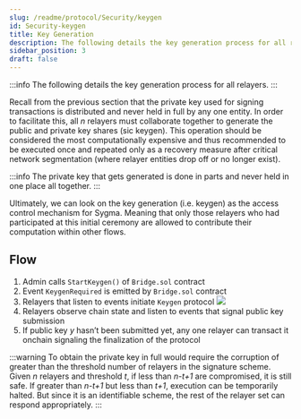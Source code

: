 ```yaml
---
slug: /readme/protocol/Security/keygen
id: Security-keygen
title: Key Generation
description: The following details the key generation process for all relayers.
sidebar_position: 3
draft: false
---
```


:::info
The following details the key generation process for all relayers.
:::

Recall from the previous section that the private key used for signing transactions is distributed and never held in full by any one entity. In order to facilitate this, all *n* relayers must collaborate together to generate the public and private key shares (sic keygen). This operation should be considered the most computationally expensive and thus recommended to be executed once and repeated only as a recovery measure after critical network segmentation (where relayer entities drop off or no longer exist).

:::info
The private key that gets generated is done in parts and never held in one place all together.
:::

Ultimately, we can look on the key generation (i.e. keygen) as the access control mechanism for Sygma. Meaning that only those relayers who had participated at this initial ceremony are allowed to contribute their computation within other flows.

## Flow

1. Admin calls `StartKeygen()` of `Bridge.sol` contract
2. Event `KeygenRequired` is emitted by `Bridge.sol` contract
3. Relayers that listen to events initiate `Keygen` protocol
  ![](<../../../static/assets/keygen_flow.png>)
4. Relayers observe chain state and listen to events that signal public key submission
5. If public key *y* hasn’t been submitted yet, any one relayer can transact it onchain signaling the finalization of the protocol

:::warning
To obtain the private key in full would require the corruption of greater than the threshold number of relayers in the signature scheme. Given *n* relayers and threshold *t*, if less than *n-t+1* are compromised, it is still safe. If greater than *n-t+1* but less than *t+1*, execution can be temporarily halted. But since it is an identifiable scheme, the rest of the relayer set can respond appropriately.
:::